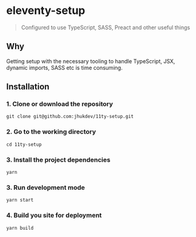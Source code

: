 # eleventy-setup

> Configured to use TypeScript, SASS, Preact and other useful things

## Why

Getting setup with the necessary tooling to handle TypeScript, JSX, dynamic imports, SASS etc is time consuming.

## Installation

### 1. Clone or download the repository

```shell
git clone git@github.com:jhukdev/11ty-setup.git
```

### 2. Go to the working directory

```shell
cd 11ty-setup
```

### 3. Install the project dependencies

```shell
yarn
```

### 3. Run development mode

```shell
yarn start
```

### 4. Build you site for deployment

```shell
yarn build
```
